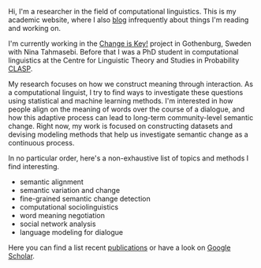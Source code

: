 Hi, I'm a researcher in the field of computational linguistics.
This is my academic website,
where I also [blog](/blog) infrequently about things I'm reading and working on.

I'm currently working in the [Change is Key!](https://www.changeiskey.org/) project in Gothenburg, Sweden with Nina Tahmasebi.
Before that I was a PhD student in computational linguistics at the Centre for Linguistic Theory and Studies in Probability [CLASP](https://gu-clasp.github.io/).

My research focuses on how we construct meaning through interaction.
As a computational linguist, I try to find ways to investigate these questions using statistical and machine learning methods.
I'm interested in how people align on the meaning of words over the course of a dialogue, and how this adaptive process can lead to long-term community-level semantic change.
Right now, my work is focused on constructing datasets and devising modeling methods that help us investigate semantic change as a continuous process.

In no particular order, here's a non-exhaustive list of topics and methods I find interesting.

* semantic alignment
* semantic variation and change
* fine-grained semantic change detection
* computational sociolinguistics
* word meaning negotiation
* social network analysis
* language modeling for dialogue

Here you can find a list recent [publications](/publications) or have a look on [Google Scholar](https://scholar.google.com/citations?user=Phzc6bIAAAAJ&view_op=list_works&sortby=pubdate).

